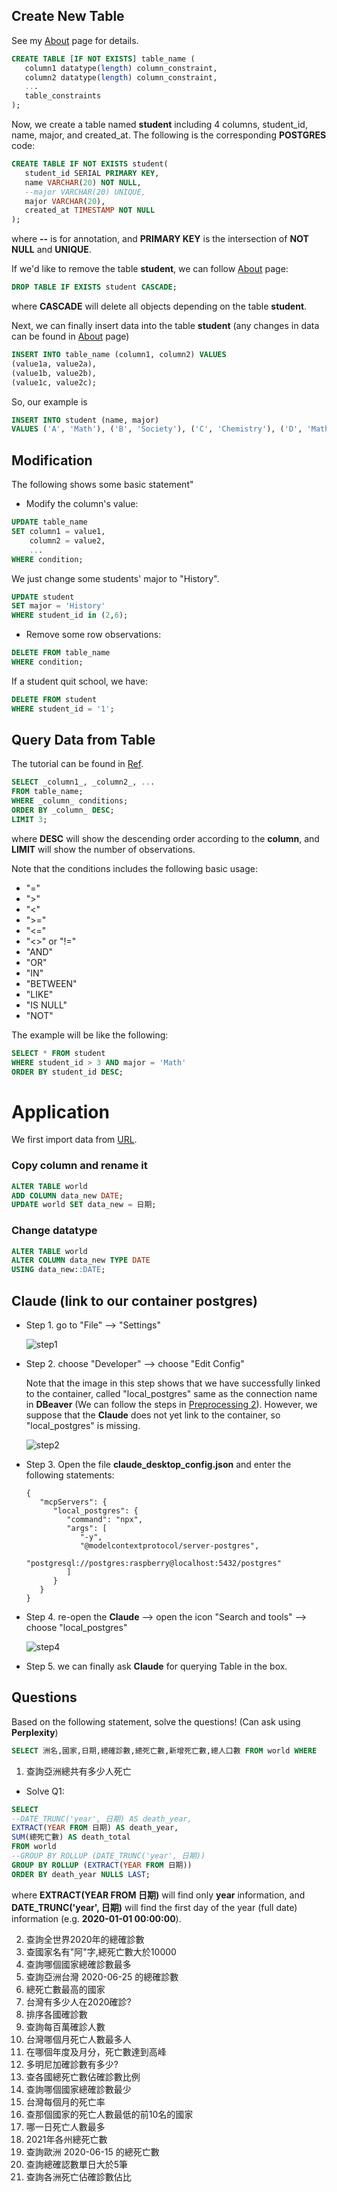 ## Create New Table
See my [About](https://neon.com/postgresql/postgresql-tutorial/postgresql-create-table) page for details.

```sql
CREATE TABLE [IF NOT EXISTS] table_name (
   column1 datatype(length) column_constraint,
   column2 datatype(length) column_constraint,
   ...
   table_constraints
);
```

Now, we create a table named **student** including 4 columns, student_id, name, major, and created_at.
The following is the corresponding **POSTGRES** code:

```sql
CREATE TABLE IF NOT EXISTS student(
   student_id SERIAL PRIMARY KEY,
   name VARCHAR(20) NOT NULL,
   --major VARCHAR(20) UNIQUE,
   major VARCHAR(20),
   created_at TIMESTAMP NOT NULL
);
```

where **--** is for annotation, and **PRIMARY KEY** is the intersection of **NOT NULL** and **UNIQUE**.

If we'd like to remove the table **student**, we can follow [About](https://neon.com/postgresql/postgresql-tutorial/postgresql-drop-table) page:

```sql
DROP TABLE IF EXISTS student CASCADE;
```

where **CASCADE** will delete all objects depending on the table **student**.

Next, we can finally insert data into the table **student**
(any changes in data can be found in [About](https://neon.com/postgresql/postgresql-tutorial/postgresql-insert) page)
```sql
INSERT INTO table_name (column1, column2) VALUES
(value1a, value2a),
(value1b, value2b),
(value1c, value2c);
```
So, our example is
```sql
INSERT INTO student (name, major) 
VALUES ('A', 'Math'), ('B', 'Society'), ('C', 'Chemistry'), ('D', 'Math'), ('E', 'Society'), ('F', 'Chemistry');
```

## Modification
The following shows some basic statement"

* Modify the column's value:
```sql
UPDATE table_name
SET column1 = value1,
    column2 = value2,
    ...
WHERE condition;
```

We just change some students' major to "History".
```sql
UPDATE student 
SET major = 'History'
WHERE student_id in (2,6);
```

* Remove some row observations:

```sql
DELETE FROM table_name
WHERE condition;
```

If a student quit school, we have:
```sql
DELETE FROM student
WHERE student_id = '1';
```

## Query Data from Table
The tutorial can be found in [Ref](https://neon.com/postgresql/postgresql-tutorial/postgresql-select).

```sql
SELECT _column1_, _column2_, ...
FROM table_name;
WHERE _column_ conditions;
ORDER BY _column_ DESC;
LIMIT 3;
```
where **DESC** will show the descending order according to the **column**, and **LIMIT** will show the number of observations.

Note that the conditions includes the following basic usage:
* "="
* ">"
* "<"
* ">="
* "<="
* "<>" or "!=" 
* "AND"
* "OR"
* "IN"
* "BETWEEN"
* "LIKE"
* "IS NULL"
* "NOT"

The example will be like the following:
```sql
SELECT * FROM student
WHERE student_id > 3 AND major = 'Math'
ORDER BY student_id DESC;
```

# Application
We first import data from [URL](https://github.com/Anran13/postgres_learning/blob/main/new_table/world.csv).

### Copy column and rename it
```sql
ALTER TABLE world 
ADD COLUMN data_new DATE;
UPDATE world SET data_new = 日期;
```

### Change **datatype**
```sql
ALTER TABLE world
ALTER COLUMN data_new TYPE DATE
USING data_new::DATE;
```

## Claude (link to our container **postgres**)

* Step 1. go to "File" --> "Settings"

   ![step1](https://github.com/Anran13/postgres_learning/blob/main/image/claude_step1.png)

* Step 2. choose "Developer" --> choose "Edit Config" 
   
   Note that the image in this step shows that we have successfully linked to the container, called "local_postgres" same as the connection name in **DBeaver** (We can follow the steps in [Preprocessing 2](https://github.com/Anran13/postgres_learning_250629)).
   However, we suppose that the **Claude** does not yet link to the container, so "local_postgres" is missing.
   
   ![step2](https://github.com/Anran13/postgres_learning/blob/main/image/claude_step2.png)

* Step 3. Open the file **claude_desktop_config.json** and enter the following statements:
   ```
   {
      "mcpServers": {
         "local_postgres": {
            "command": "npx",
            "args": [
               "-y",
               "@modelcontextprotocol/server-postgres",
               "postgresql://postgres:raspberry@localhost:5432/postgres"
            ]
         }
      }
   }
   ```

* Step 4. re-open the **Claude** --> open the icon "Search and tools" --> choose "local_postgres"

   ![step4](https://github.com/Anran13/postgres_learning/blob/main/image/claude_step4.png)

* Step 5. we can finally ask **Claude** for querying Table in the box.


## Questions
Based on the following statement, solve the questions! (Can ask using **Perplexity**)
```sql
SELECT 洲名,國家,日期,總確診數,總死亡數,新增死亡數,總人口數 FROM world WHERE
```

1. 查詢亞洲總共有多少人死亡
* Solve Q1:
```sql
SELECT 
--DATE_TRUNC('year', 日期) AS death_year,
EXTRACT(YEAR FROM 日期) AS death_year,
SUM(總死亡數) AS death_total
FROM world
--GROUP BY ROLLUP (DATE_TRUNC('year', 日期))
GROUP BY ROLLUP (EXTRACT(YEAR FROM 日期))
ORDER BY death_year NULLS LAST;
```
where **EXTRACT(YEAR FROM 日期)** will find only **year** information, and
**DATE_TRUNC('year', 日期)** will find the first day of the year (full date) information (e.g. **2020-01-01 00:00:00**).

2. 查詢全世界2020年的總確診數
3. 查國家名有"阿"字,總死亡數大於10000
4. 查詢哪個國家總確診數最多
5. 查詢亞洲台灣 2020-06-25 的總確診數
6. 總死亡數最高的國家
7. 台灣有多少人在2020確診?
8. 排序各國確診數
9. 查詢每百萬確診人數
10. 台灣哪個月死亡人數最多人
11. 在哪個年度及月分，死亡數達到高峰
12. 多明尼加確診數有多少?
13. 查各國總死亡數佔確診數比例
14. 查詢哪個國家總確診數最少
15. 台灣每個月的死亡率
16. 查那個國家的死亡人數最低的前10名的國家
17. 哪一日死亡人數最多
18. 2021年各州總死亡數
19. 查詢歐洲 2020-06-15 的總死亡數
20. 查詢總確認數單日大於5筆
21. 查詢各洲死亡佔確診數佔比